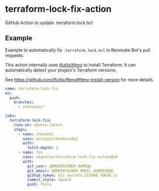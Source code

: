 # terraform-lock-fix-action
GitHub Action to update .terraform.lock.hcl

## Example

Example to automatically fix `.terraform.lock.hcl` in Renovate Bot's pull requests.

This action internally uses [tfutils/tfenv](https://github.com/tfutils/tfenv) to install Terraform.
It can automatically detect your project's Terraform versions.

See https://github.com/tfutils/tfenv#tfenv-install-version for more details.

```yaml
name: terraform-lock-fix
on:
  push:
    branches:
      - renovate/*

jobs:
  terraform-lock-fix:
    runs-on: ubuntu-latest
    steps:
      - name: checkout
        uses: actions/checkout@v2
        with:
          fetch-depth: 2
      - name: fix
        uses: seqsense/terraform-lock-fix-action@v0
        with:
          git_user: @@MAINTAINER_NAME@@
          git_email: @@MAINTAINER_EMAIL_ADDRESS@@
          github_token: ${{ secrets.GITHUB_TOKEN }}
          commit_style: squash
          push: force
```
